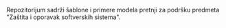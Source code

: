 Repozitorijum sadrži šablone i primere modela pretnji za podršku predmeta "Zaštita i oporavak softverskih sistema".

